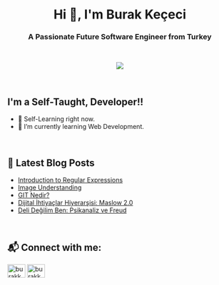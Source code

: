 <!-- <a href="#"><img width="100%" height="auto" src="" height="175px"/></a> -->
<h1 align="center"> Hi 👋, I'm Burak Keçeci </h1>
<h3 align="center">A Passionate Future Software Engineer from Turkey</h3>

</br>

<p align = "center" >
  <img width = "%50" src= "https://media.tenor.com/UW05sKVRbDkAAAAC/minions.gif" />
<p>

<!-- Actual text -->
<br />

## I'm a Self-Taught, Developer!!

- 🔭 Self-Learning right now.
- 🎯 I’m currently learning Web Development.

<br />

## 📕 **Latest Blog Posts**
<!-- BLOG-POST-LIST:START -->

- [Introduction to Regular Expressions ](https://medium.com/@burakkececi/introduction-to-regular-expression-regex-83aacc9ff53b)
- [Image Understanding ](https://medium.com/@burakkececi/image-understanding-e8a1320fb4c9)
- [GIT Nedir?](https://medium.com/@burakkececi/git-nedir-git-nas%C4%B1l-kurulur-temel-git-komutlar%C4%B1-nelerdir-88ed70d8c6e6)
- [Dijital İhtiyaçlar Hiyerarşisi: Maslow 2.0 ](https://blog.youthall.com/dijital-ihtiyaclar-hiyerarsisi-maslow-2-0/)
- [Deli Değilim Ben: Psikanaliz ve Freud ](https://blog.youthall.com/deli-degilim-ben-psikanaliz-ve-freud/)

<!-- BLOG-POST-LIST:END -->
  
<br />

## 📬 Connect with me:

<p align="left">
<a href="https://linkedin.com/in/burakkececi" target="blank"><img align="center" src="https://raw.githubusercontent.com/rahuldkjain/github-profile-readme-generator/master/src/images/icons/Social/linked-in-alt.svg" alt="burakkececi" height="30" width="40" /></a>
 <a href="https://medium.com/@burakkececi" target="blank"><img align="center" src="https://raw.githubusercontent.com/rahuldkjain/github-profile-readme-generator/master/src/images/icons/Social/medium.svg" alt="burakkcecii" height="30" width="40" /></a>
</p>

